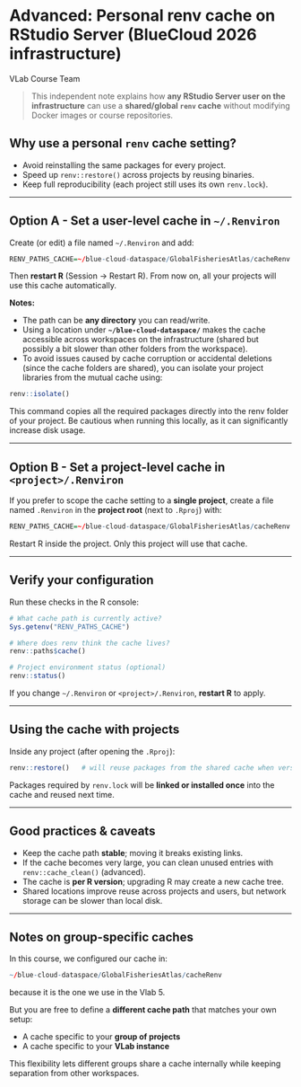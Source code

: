 Advanced: Personal renv cache on RStudio Server (BlueCloud 2026
infrastructure)
================
VLab Course Team

> This independent note explains how **any RStudio Server user on the
> infrastructure** can use a **shared/global `renv` cache** without
> modifying Docker images or course repositories.

## Why use a personal `renv` cache setting?

- Avoid reinstalling the same packages for every project.  
- Speed up `renv::restore()` across projects by reusing binaries.  
- Keep full reproducibility (each project still uses its own
  `renv.lock`).

------------------------------------------------------------------------

## Option A - Set a user-level cache in `~/.Renviron`

Create (or edit) a file named `~/.Renviron` and add:

``` r
RENV_PATHS_CACHE=~/blue-cloud-dataspace/GlobalFisheriesAtlas/cacheRenv
```

Then **restart R** (Session → Restart R). From now on, all your projects
will use this cache automatically.

**Notes:**

- The path can be **any directory** you can read/write.  
- Using a location under **`~/blue-cloud-dataspace/`** makes the cache
  accessible across workspaces on the infrastructure (shared but
  possibly a bit slower than other folders from the workspace).
- To avoid issues caused by cache corruption or accidental deletions
  (since the cache folders are shared), you can isolate your project
  libraries from the mutual cache using:

``` r
renv::isolate()
```

This command copies all the required packages directly into the renv
folder of your project. Be cautious when running this locally, as it can
significantly increase disk usage.

------------------------------------------------------------------------

## Option B - Set a project-level cache in `<project>/.Renviron`

If you prefer to scope the cache setting to a **single project**, create
a file named `.Renviron` in the **project root** (next to `.Rproj`)
with:

``` r
RENV_PATHS_CACHE=~/blue-cloud-dataspace/GlobalFisheriesAtlas/cacheRenv
```

Restart R inside the project. Only this project will use that cache.

------------------------------------------------------------------------

## Verify your configuration

Run these checks in the R console:

``` r
# What cache path is currently active?
Sys.getenv("RENV_PATHS_CACHE")

# Where does renv think the cache lives?
renv::paths$cache()

# Project environment status (optional)
renv::status()
```

If you change `~/.Renviron` or `<project>/.Renviron`, **restart R** to
apply.

------------------------------------------------------------------------

## Using the cache with projects

Inside any project (after opening the `.Rproj`):

``` r
renv::restore()   # will reuse packages from the shared cache when versions match
```

Packages required by `renv.lock` will be **linked or installed once**
into the cache and reused next time.

------------------------------------------------------------------------

## Good practices & caveats

- Keep the cache path **stable**; moving it breaks existing links.  
- If the cache becomes very large, you can clean unused entries with
  `renv::cache_clean()` (advanced).  
- The cache is **per R version**; upgrading R may create a new cache
  tree.  
- Shared locations improve reuse across projects and users, but network
  storage can be slower than local disk.

------------------------------------------------------------------------

## Notes on group-specific caches

In this course, we configured our cache in:

``` r
~/blue-cloud-dataspace/GlobalFisheriesAtlas/cacheRenv
```

because it is the one we use in the Vlab 5.

But you are free to define a **different cache path** that matches your
own setup:

- A cache specific to your **group of projects**
- A cache specific to your **VLab instance**

This flexibility lets different groups share a cache internally while
keeping separation from other workspaces.
